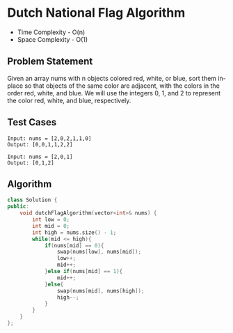 # Dutch National Flag Algorithm 

<ul>
  <li> Time Complexity - O(n)
  <li>Space Complexity - O(1)
</ul>

## Problem Statement
<p>Given an array nums with n objects colored red, white, or blue, sort them in-place so that objects of the same color are adjacent, with the colors in the order red, white, and blue.
We will use the integers 0, 1, and 2 to represent the color red, white, and blue, respectively.</p>

## Test Cases
```
Input: nums = [2,0,2,1,1,0]
Output: [0,0,1,1,2,2]
```
```
Input: nums = [2,0,1]
Output: [0,1,2]
```

## Algorithm
```cpp
class Solution {
public:
    void dutchFlagAlgorithm(vector<int>& nums) {
        int low = 0;
        int mid = 0;
        int high = nums.size() - 1;
        while(mid <= high){
            if(nums[mid] == 0){
                swap(nums[low], nums[mid]);
                low++;
                mid++;
            }else if(nums[mid] == 1){
                mid++;
            }else{
                swap(nums[mid], nums[high]);
                high--;
            }
        }
    }
};
```
